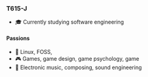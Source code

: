 ### T615-J
- 🎓 Currently studying software engineering

#### Passions
- 🐧 Linux, FOSS, 
- 🎮 Games, game design, game psychology, game
- 🎹 Electronic music, composing, sound engineering
